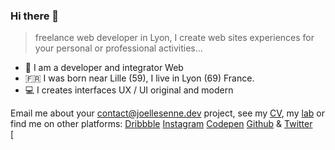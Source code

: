 ### Hi there 👋

> freelance web developer in Lyon, I create web sites experiences for your personal or professional activities...

- 👷 I am a developer and integrator Web
- 🇫🇷 I was born near Lille (59), I live in Lyon (69) France.
- 💻 I creates interfaces UX / UI original and modern

Email me about your [contact@joellesenne.dev](mailto:contact@joellesenne.dev) project, see my [CV](http://cv.joellesenne.dev/), my [lab](http://lab.joellesenne.dev/) or find me on other platforms: [Dribbble](https://dribbble.com/joellesenne) [Instagram](https://www.instagram.com/joellesenne) [Codepen](https://codepen.io/joellesenne) [Github](https://github.com/joellesenne) & [Twitter](https://twitter.com/joellesenne)  
[
